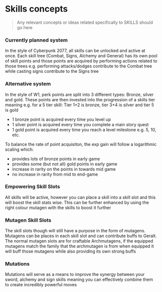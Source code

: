 # Skills concepts
> Any relevant concepts or ideas related specifically to SKILLS should go here


### Currently planned system
In the style of Cyberpunk 2077, all skills can be unlocked and active at once. Each skill tree (Combat, Signs, Alchemy and General) has its own pool of skill points and those points are acquired by performing actions related to those trees e.g. performing attacks/dodges contribute to the Combat tree while casting signs contribute to the Signs tree

### Alternative system
In the style of W1, perk points are split into 3 different types: Bronze, silver and gold. These points are then invested into the progression of a skills tier meaning e.g. for a 5 tier skill: Tier 1+2 is bronze, tier 3+4 is silver and tier 5 is gold
 - 1 bronze point is acquired every time you level up
 - 1 silver point is acquired every time you complete a main story quest
 - 1 gold point is acquired every time you reach a level milestone e.g. 5, 10, etc.


To balance the rate of point acquisiton, the exp gain will follow a logarithmic scaling which:
 - provides lots of bronze points in early game
 - provides some (but not all) gold points in early game
 - increase in rarity on the points in towards mid game
 - no increase in rarity from mid to end-game

### Empowering Skill Slots
All skills will be active, however you can place a skill into a skill slot and this will boost the skill stats wise. This can be further enhanced by using the right colour mutagen with the skills to boost it further

### Mutagen Skill Slots
The skill slots though will still have a purpose in the form of mutagens. Mutagens can be places in each skill slot and can contribute buffs to Geralt. The normal mutagen slots are for craftable Archmutagens, if the equipped mutagens match the family that the archmutagen is from when equipped it will buff those mutagens while also providing its own strong buffs

### Mutations
Mutations will serve as a means to improve the synergy between your sword, alchemy and sign skills meaning you can effectively combine them to create incredibly powerful moves
